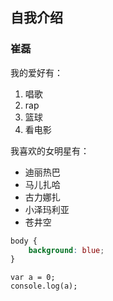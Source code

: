 ## 自我介绍

### 崔磊

我的爱好有：

1. 唱歌
2. rap
3. 篮球
4. 看电影

我喜欢的女明星有：

* 迪丽热巴
* 马儿扎哈
* 古力娜扎
* 小泽玛利亚
* 苍井空

```css
body {
    background: blue;
}
```

    
    var a = 0;
    console.log(a);